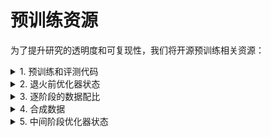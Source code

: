 # 预训练资源

为了提升研究的透明度和可复现性，我们将开源预训练相关资源：


<details><summary>1. 预训练和评测代码</summary>

预训练和评测代码将在后续公布。
</details>


<details><summary>2. 退火前优化器状态</summary>

退火前优化器状态将在后续公布。
</details>

<details><summary>3. 逐阶段的数据配比</summary>

<div align=center>
<img src="https://github.com/RUC-GSAI/YuLan-Mini/blob/main/assets/data-preview.png">
</div>
</details>

<details><summary>4. 合成数据</summary>

数据清洗和合成流程：
<div align=center>
<img src="https://github.com/RUC-GSAI/YuLan-Mini/blob/main/assets/data-pipeline.png">
</div>
</details>

<details><summary>5. 中间阶段优化器状态</summary>

中间阶段优化器状态将在后续公布。
</details>